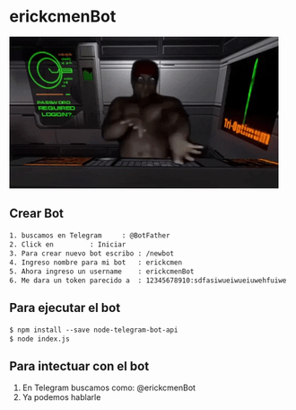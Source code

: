 # erickcmenBot
![](.img/ricardo.gif)
## Crear Bot
	1. buscamos en Telegram		: @BotFather
	2. Click en			: Iniciar
	3. Para crear nuevo bot escribo	: /newbot
	4. Ingreso nombre para mi bot	: erickcmen
	5. Ahora ingreso un username	: erickcmenBot
  	6. Me dara un token parecido a	: 12345678910:sdfasiwueiwueiuwehfuiwe
## Para ejecutar el bot
```
$ npm install --save node-telegram-bot-api
$ node index.js
```
## Para intectuar con el bot
1. En Telegram buscamos como: @erickcmenBot
2. Ya podemos hablarle

